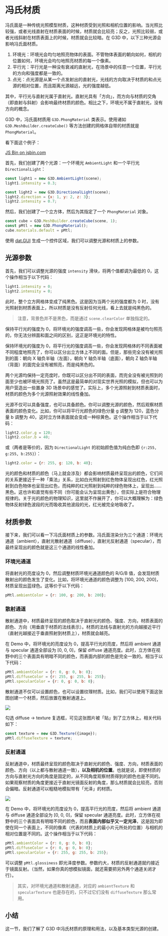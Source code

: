 # 冯氏材质

冯氏面是一种传统光照模型材质，这种材质受到光照和相机位置的影响。当光照比较强，或者光线直射在材质表面的时候，材质就会比较亮；反之，光照比较弱，或者光线斜射在材质表面上的时候，材质就会比较暗。在 G3D 中，以下三种光源会影响冯氏面材质。

1. 环境光：环境光会均匀地照亮物体的表面。不管物体表面的朝向如何，相机的位置如何，环境光会均匀地照亮材质的每一个像素。
2. 平行光：平行光是一种没有衰减的直射光，在场景中的任意一个位置，平行光的方向和强度都是一致的。
3. 点光：点光源是从某一个点发射出的直射光，光线的方向取决于材质的和点光源的相对位置，而且距离光源越远，光的强度越低。

其中，平行光与直射光属于直射光。直射光具有「方向」，而方向与材质的交角（即直射与斜射）会影响最终材质的颜色。相比之下，环境光不属于直射光，没有方向的概念。

G3D 中，冯氏面材质用 `G3D.PhongMaterial` 类表示。使用诸如 `G3D.MeshBuilder.createCube()` 等方法创建的网格体自带的材质就是 `PhongMaterial`。

看下面这个例子：

<a class="jsbin-embed" href="https://jsbin.com/mocufug/latest/embed?js,output&height=500px">JS Bin on jsbin.com</a>

首先，我们创建了两个光源：一个环境光 `AmbientLight` 和一个平行光 `DirectionalLight`：

```javascript
const light1 = new G3D.AmbientLight(scene);
light1.intensity = 0.3;

const light2 = new G3D.DirectionalLight(scene);
light2.direction = {x: 1, y: 2, z: 3};
light2.intensity = 0.7;
```

然后，我们创建了一个立方体，然后为其指定了一个 `PhongMaterial` 对象。

```javascript
const cube = G3D.MeshBuilder.createCube(scene, 1);
const pMtl = new G3D.PhongMaterial();
cube.materials.default = pMtl;
```

使用 [dat.GUI](http://workshop.chromeexperiments.com/examples/gui/#1--Basic-Usage) 生成一个控件区域，我们可以调整光源和材质上的参数。

## 光源参数

首先，我们可以调整光源的强度 `intensity` 滑块，将两个值都调为最低的 0，这个操作相当于以下代码：

```javascript
light1.intensity = 0;
light2.intensity = 0;
```

此时，整个立方网格体变成了纯黑色。这是因为当两个光的强度都为 0 时，没有光照射到材质表面上，所以材质是没有反射任何光线，看上去就是纯黑色的。

> 注意，背景色并不是黑色，而是通过 `scene.clearColor` 单独指定的。

保持平行光的强度为 0，将环境光的强度调高一些，你会发现网格体是被均匀照亮的，你无法分辨面和面之间的区别，这正是环境光的特性。

保持环境光的强度为 0，将平行光的强度调高一些，你会发现网格体的不同表面被不同程度地照亮了，你可以区分出立方体上不同的面。但是，那些完全没有被光照到的面：朝向 X 轴负半轴（左面），朝向 Y 轴负半轴（底面），朝向 Z 轴负半轴（背面）的面完全没有被照亮，而是纯黑色的。

两个光源均保持一定亮度时，你既可以区分出不同的表面，而完全没有被光照到的面至少也被环境光照亮了。虽然这是最简单的对现实世界光照的模拟，但也可以为用户营造出一些置身 3D 场景中的感觉了。实际上，多个光源照射到材质表面时，材质的颜色为多个光源照射效果的线性叠加。

光源不仅可以具备强度，也可以具备颜色。你可以调整光源的颜色，然后观察材质表面的颜色变化。比如，你可以将平行光颜色的绿色分量 g 调整为 120，蓝色分量 b 调整为 40，这时立方体表面就会变成一种棕黄色。这个操作相当于以下代码：

```javascript
light2.color.g = 120;
light2.color.b = 40;
```

或（两者是等价的，因为 `DirectionalLight` 的初始颜色值为纯白色即 `{r:255, g:255, b:255}`）：

```javascript
light2.color = {r: 255, g: 120, b: 40};
```

光的颜色和材质的颜色（马上就会涉及）都会影响材质最终呈现出的颜色，它们间的关系更接近于一种「乘法」关系，比如白光照射到红色物体呈现出红色，红光照射到白色物体也呈现出红色，而纯粹的红光照射到纯粹的绿色物体上，呈现出……黑色。这也许和直觉有些不同（你可能会认为呈现出黄色），但实际上是符合物理规律的。关于光的颜色的物理知识，这里就不作展开了，你可以大概理解为：绿色物体反射绿色波段的光而吸收其他波段的光，红光被完全地吸收了。

## 材质参数

接下来，我们可以看一下冯氏面材质上的参数。冯氏面渲染分为三个通道：环境光通道（ambient），直射光散射通道（diffuse），直射光反射通道（specular），而最终呈现出的颜色就是这三个通道的线性叠加。

### 环境光通道

将直射光的亮度设为 0，然后调整材质环境光通道颜色的 R/G/B 值，会发现材质散射出的颜色发生了变化。比如，将环境光通道的颜色调整为 [100, 200, 200]，材质呈现出蓝绿色。这等价于以下代码：

```javascript
pMtl.ambientColor = {r: 100, g: 200, b: 200};
```

### 散射通道

散射通道中，材质最终呈现的颜色取决于直射光的颜色、强度、方向，材质表面的颜色、方向（用垂直于材质的法线表示）。材质的法线与直射光的方向越接近平行（直射光越接近于垂直照射到材质上），材质就会越亮。

在 Demo 中，将环境光的亮度设为 0，提高平行光的亮度，然后将 ambient 通道与 specular 通道全部设为 [0, 0, 0]，保留 diffuse 通道亮度。此时，立方体在视野中的三个表面具有明暗不同的颜色，而表面内部的颜色是完全一致的。相当于以下代码：

```javascript
pMtl.ambientColor = {r: 0, g: 0, b: 0};
pMtl.diffuseColor = {r: 255, g: 255, b: 255};
pMtl.specularColor = {r: 0, g: 0, b: 0};
```

散射通道不仅可以设置颜色，也可以设置纹理材质。比如，我们可以使用下面这张图创建一个材质，然后放置在散射通道上。

![](//gw.alicdn.com/tfs/TB1DJIZvxjaK1RjSZKzXXXVwXXa-256-256.png)

勾选 diffuse -> texture 复选框，可见这张图片被「贴」到了立方体上。相关代码如下：

```javascript
const texture = new G3D.Texture({image});
pMtl.diffuseTexture = texture;
```

### 反射通道

反射通道中，材质最终呈现的颜色取决于直射光的颜色、强度、方向，材质表面的颜色、方向（以上都与散射通道一致），**以及相机的位置**。也就是说，即使材质的方向与直射光方向的角度是固定的，从不同角度观察材质得到的颜色也是不同的。如果观察材质的角度更接近于直射光镜面反射的角度，那么材质就会比较亮，否则会偏暗。反射通道可以粗糙地模拟带有「光泽」的材质。

![](https://gw.alicdn.com/tfs/TB1AZhTw7voK1RjSZFDXXXY3pXa-365-158.png)

在 Demo 中，将环境光的亮度设为 0，提高平行光的亮度，然后将 ambient 通道与 diffuse 通道全部设为 [0, 0, 0]，保留 specular 通道亮度。此时，立方体在视野中的三个表面具有明暗不同的颜色，而且**表面内部似乎又一定光泽**，这是因为即使在同一个表面上，不同的像素（代表的材质上的最小片元所处的位置）与相机的相对位置是不同的。这个操作相当于以下代码：

```javascript
pMtl.ambientColor = {r: 0, g: 0, b: 0};
pMtl.diffuseColor = {r: 0, g: 0, b: 0};
pMtl.specularColor = {r: 255, g: 255, b: 255};
```

可以调整 `pMtl.glossiness` 即光泽度参数。参数约大，材质的反射通道就约接近于镜面反射。（当然，如果你真的想模拟镜面，就还需要把另外两个通道关闭才行）。

> 其实，对环境光通道和散射通道，对应的 `ambientTexture` 和 `specularTexture` 也是存在的，只不过它们没有 `diffuseTexture` 那么常用。

## 小结

这一节，我们了解了 G3D 中冯氏材质的原理和用法，以及基本类型光源的创建。

<script src="https://static.jsbin.com/js/embed.min.js?4.1.7"></script>